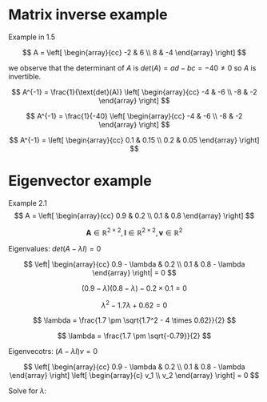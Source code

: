 # Matrix inverse example

Example in 1.5

$$
A = \left[
\begin{array}{cc}
-2 & 6 \\
8 & -4
\end{array}
\right]
$$

we observe that the determinant of $A$ is $det(A) = ad - bc = -40 \neq 0$ so $A$ is invertible.

$$
A^{-1} = \frac{1}{\text{det}(A)} \left[
\begin{array}{cc}
-4 & -6 \\
-8 & -2
\end{array}
\right]
$$

$$
A^{-1} = \frac{1}{-40} \left[
\begin{array}{cc}
-4 & -6 \\
-8 & -2
\end{array}
\right]
$$

$$
A^{-1} = \left[
\begin{array}{cc}
0.1 & 0.15 \\
0.2 & 0.05
\end{array}
\right]
$$

# Eigenvector example

Example 2.1
$$
A = \left[
\begin{array}{cc}
0.9 & 0.2 \\
0.1 & 0.8
\end{array}
\right]
$$

$$
\mathbf{A} \in \mathbb{R}^{2 \times 2}, \mathbf{I} \in \mathbb{R}^{2 \times 2}, \mathbf{v} \in \mathbb{R}^2
$$

Eigenvalues: $det(A - \lambda I) = 0$

$$
\left|
\begin{array}{cc}
0.9 - \lambda & 0.2 \\
0.1 & 0.8 - \lambda
\end{array}
\right| = 0
$$

$$
(0.9 - \lambda)(0.8 - \lambda) - 0.2 \times 0.1 = 0
$$

$$
\lambda^2 - 1.7\lambda + 0.62 = 0
$$

$$
\lambda = \frac{1.7 \pm \sqrt{1.7^2 - 4 \times 0.62}}{2}
$$

$$
\lambda = \frac{1.7 \pm \sqrt{-0.79}}{2}
$$

Eigenvecotrs: $(A - \lambda I)v = 0$

$$
\left[
\begin{array}{cc}
0.9 - \lambda & 0.2 \\
0.1 & 0.8 - \lambda
\end{array}
\right]
\left[
\begin{array}{c}
v_1 \\
v_2
\end{array}
\right] = 0
$$

Solve for $\lambda$:
